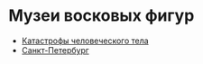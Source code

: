 # Музеи восковых фигур

* [Катастрофы человеческого тела](./Катастрофы%20человеческого%20тела/index.md)
* [Санкт-Петербург](./Санкт-Петербург/index.md)
